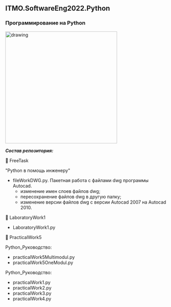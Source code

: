 ## ITMO.SoftwareEng2022.Python
### Программирование на Python 
<img src="https://ie.wampi.ru/2022/11/30/python.png" alt="drawing" width="350"/>

***Состав репозитория:***

<url> &#128194; FreeTask</url>   

"Python в помощь инженеру"

   * fileWorkDWG.py.  Пакетная работа с файлами dwg программы Autocad.
     * изменение имен слоев файлов dwg;
     * пересохранение файлов dwg в другую папку;
     * изменение версии файлов dwg с версии Autocad 2007 на Autocad 2010.

<url> &#128194; LaboratoryWork1</url>

   * LaboratoryWork1.py

<url> &#128194; PracticalWork5</url> 

Python_Руководство:

   * practicalWork5Multimodul.py
   * practicalWork5OneModul.py


Python_Руководство:
   * practicalWork1.py
   * practicalWork2.py
   * practicalWork3.py
   * practicalWork4.py